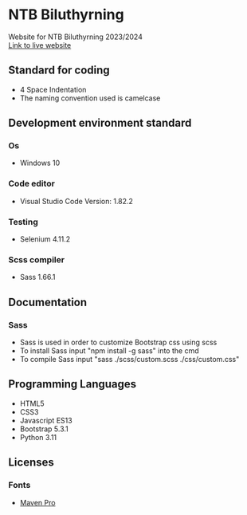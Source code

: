 # NTB Biluthyrning
Website for NTB Biluthyrning 2023/2024 <br>
[Link to live website](https://ntig-uppsala.github.io/ntbbiluthyrning/)

## Standard for coding
* 4 Space Indentation
* The naming convention used is camelcase

## Development environment standard
### Os
* Windows 10
### Code editor
* Visual Studio Code Version: 1.82.2
### Testing
* Selenium 4.11.2
### Scss compiler
* Sass 1.66.1

## Documentation
### Sass
* Sass is used in order to customize Bootstrap css using scss
* To install Sass input "npm install -g sass" into the cmd
* To compile Sass input "sass ./scss/custom.scss ./css/custom.css"

## Programming Languages
* HTML5
* CSS3
* Javascript ES13
* Bootstrap 5.3.1
* Python 3.11

## Licenses
### Fonts
  * [Maven Pro](https://fonts.google.com/specimen/Maven+Pro/about?query=maven+pro)
  
